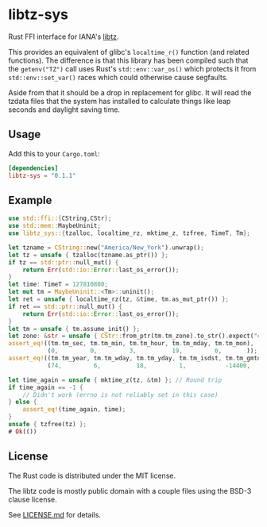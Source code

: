 libtz-sys
=========

Rust FFI interface for IANA's [libtz](https://www.iana.org/time-zones).

This provides an equivalent of glibc's `localtime_r()` function (and related
functions). The difference is that this library has been compiled such that the
`getenv("TZ")` call uses Rust's `std::env::var_os()` which protects it from
`std::env::set_var()` races which could otherwise cause segfaults.

Aside from that it should be a drop in replacement for glibc. It will read the
tzdata files that the system has installed to calculate things like leap seconds
and daylight saving time.

Usage
-----

Add this to your `Cargo.toml`:

```toml
[dependencies]
libtz-sys = "0.1.1"
```

Example
-------

```rust
use std::ffi::{CString,CStr};
use std::mem::MaybeUninit;
use libtz_sys::{tzalloc, localtime_rz, mktime_z, tzfree, TimeT, Tm};

let tzname = CString::new("America/New_York").unwrap();
let tz = unsafe { tzalloc(tzname.as_ptr()) };
if tz == std::ptr::null_mut() {
    return Err(std::io::Error::last_os_error());
}
let time: TimeT = 127810800;
let mut tm = MaybeUninit::<Tm>::uninit();
let ret = unsafe { localtime_rz(tz, &time, tm.as_mut_ptr()) };
if ret == std::ptr::null_mut() {
    return Err(std::io::Error::last_os_error());
}
let tm = unsafe { tm.assume_init() };
let zone: &str = unsafe { CStr::from_ptr(tm.tm_zone).to_str().expect("correct utf8") };
assert_eq!((tm.tm_sec, tm.tm_min, tm.tm_hour, tm.tm_mday, tm.tm_mon),
           (0,         0,         3,          19,         0,       ));
assert_eq!((tm.tm_year, tm.tm_wday, tm.tm_yday, tm.tm_isdst, tm.tm_gmtoff, zone),
           (74,         6,          18,         1,           -14400,       "EDT"));

let time_again = unsafe { mktime_z(tz, &tm) }; // Round trip
if time_again == -1 {
    // Didn't work (errno is not reliably set in this case)
} else {
    assert_eq!(time_again, time);
}
unsafe { tzfree(tz) };
# Ok(())
```

License
-------

The Rust code is distributed under the MIT license.

The libtz code is mostly public domain with a couple files using the BSD-3
clause license.

See [LICENSE.md](LICENSE.md) for details.
